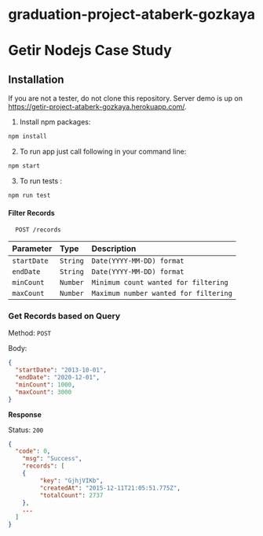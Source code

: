 # graduation-project-ataberk-gozkaya
# Getir Nodejs Case Study




## Installation

If you are not a tester, do not clone this repository. Server demo is up on https://getir-project-ataberk-gozkaya.herokuapp.com/.


1. Install npm packages:

```bash
npm install
```

2. To run app just call following in your command line:

```bash
npm start
```

3. To run tests :

```bash
npm run test
```

#### Filter Records

```http
  POST /records
```

| Parameter | Type     | Description                |
| :-------- | :------- | :------------------------- |
| `startDate` | `String` | `Date(YYYY-MM-DD) format` |
  `endDate` | `String`|`Date(YYYY-MM-DD) format`
  `minCount`|`Number`| `Minimum count wanted for filtering`
  `maxCount`|`Number`| `Maximum number wanted for filtering`


### Get Records based on Query

Method: `POST`

Body:

```json
{
  "startDate": "2013-10-01", 
  "endDate": "2020-12-01", 
  "minCount": 1000, 
  "maxCount": 3000 
}
```

**Response**

Status: `200`

```json
{
  "code": 0,
    "msg": "Success",
    "records": [
    {
         "key": "GjhjVIKb",
         "createdAt": "2015-12-11T21:05:51.775Z",
         "totalCount": 2737
    },
    ...
  ]
}
```
